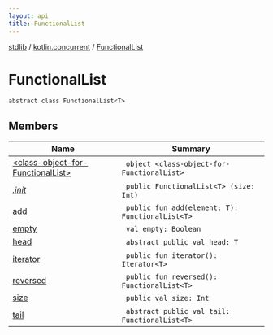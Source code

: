 ```yaml
---
layout: api
title: FunctionalList
---
```

[stdlib](../../index.html) / [kotlin.concurrent](../index.html) / [FunctionalList](index.html)

# FunctionalList

```
abstract class FunctionalList<T> 
```
## Members
| Name | Summary |
|------|---------|
|[&lt;class-object-for-FunctionalList&gt;](_class-object-for-FunctionalList_/index.html)|&nbsp;&nbsp;`object <class-object-for-FunctionalList>`<br>|
|[*.init*](_init_.html)|&nbsp;&nbsp;`public FunctionalList<T> (size: Int)`<br>|
|[add](add.html)|&nbsp;&nbsp;`public fun add(element: T): FunctionalList<T>`<br>|
|[empty](empty/index.html)|&nbsp;&nbsp;`val empty: Boolean`<br>|
|[head](head.html)|&nbsp;&nbsp;`abstract public val head: T`<br>|
|[iterator](iterator.html)|&nbsp;&nbsp;`public fun iterator(): Iterator<T>`<br>|
|[reversed](reversed.html)|&nbsp;&nbsp;`public fun reversed(): FunctionalList<T>`<br>|
|[size](size.html)|&nbsp;&nbsp;`public val size: Int`<br>|
|[tail](tail.html)|&nbsp;&nbsp;`abstract public val tail: FunctionalList<T>`<br>|
